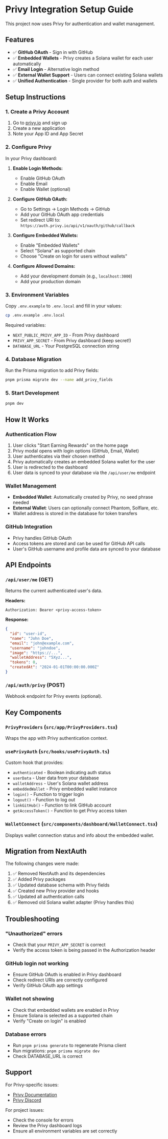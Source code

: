 # Privy Integration Setup Guide

This project now uses Privy for authentication and wallet management.

## Features

- ✅ **GitHub OAuth** - Sign in with GitHub
- ✅ **Embedded Wallets** - Privy creates a Solana wallet for each user automatically
- ✅ **Email Login** - Alternative login method
- ✅ **External Wallet Support** - Users can connect existing Solana wallets
- ✅ **Unified Authentication** - Single provider for both auth and wallets

## Setup Instructions

### 1. Create a Privy Account

1. Go to [privy.io](https://privy.io) and sign up
2. Create a new application
3. Note your App ID and App Secret

### 2. Configure Privy

In your Privy dashboard:

1. **Enable Login Methods:**

   - Enable GitHub OAuth
   - Enable Email
   - Enable Wallet (optional)

2. **Configure GitHub OAuth:**

   - Go to Settings → Login Methods → GitHub
   - Add your GitHub OAuth app credentials
   - Set redirect URI to: `https://auth.privy.io/api/v1/oauth/github/callback`

3. **Configure Embedded Wallets:**

   - Enable "Embedded Wallets"
   - Select "Solana" as supported chain
   - Choose "Create on login for users without wallets"

4. **Configure Allowed Domains:**
   - Add your development domain (e.g., `localhost:3000`)
   - Add your production domain

### 3. Environment Variables

Copy `.env.example` to `.env.local` and fill in your values:

```bash
cp .env.example .env.local
```

Required variables:

- `NEXT_PUBLIC_PRIVY_APP_ID` - From Privy dashboard
- `PRIVY_APP_SECRET` - From Privy dashboard (keep secret!)
- `DATABASE_URL` - Your PostgreSQL connection string

### 4. Database Migration

Run the Prisma migration to add Privy fields:

```bash
pnpm prisma migrate dev --name add_privy_fields
```

### 5. Start Development

```bash
pnpm dev
```

## How It Works

### Authentication Flow

1. User clicks "Start Earning Rewards" on the home page
2. Privy modal opens with login options (GitHub, Email, Wallet)
3. User authenticates via their chosen method
4. Privy automatically creates an embedded Solana wallet for the user
5. User is redirected to the dashboard
6. User data is synced to your database via the `/api/user/me` endpoint

### Wallet Management

- **Embedded Wallet**: Automatically created by Privy, no seed phrase needed
- **External Wallet**: Users can optionally connect Phantom, Solflare, etc.
- Wallet address is stored in the database for token transfers

### GitHub Integration

- Privy handles GitHub OAuth
- Access tokens are stored and can be used for GitHub API calls
- User's GitHub username and profile data are synced to your database

## API Endpoints

### `/api/user/me` (GET)

Returns the current authenticated user's data.

**Headers:**

```
Authorization: Bearer <privy-access-token>
```

**Response:**

```json
{
  "id": "user-id",
  "name": "John Doe",
  "email": "john@example.com",
  "username": "johndoe",
  "image": "https://...",
  "walletAddress": "5Xyz...",
  "tokens": 0,
  "createdAt": "2024-01-01T00:00:00.000Z"
}
```

### `/api/auth/privy` (POST)

Webhook endpoint for Privy events (optional).

## Key Components

### `PrivyProviders` (`src/app/PrivyProviders.tsx`)

Wraps the app with Privy authentication context.

### `usePrivyAuth` (`src/hooks/usePrivyAuth.ts`)

Custom hook that provides:

- `authenticated` - Boolean indicating auth status
- `userData` - User data from your database
- `walletAddress` - User's Solana wallet address
- `embeddedWallet` - Privy embedded wallet instance
- `login()` - Function to trigger login
- `logout()` - Function to log out
- `linkGitHub()` - Function to link GitHub account
- `getAccessToken()` - Function to get Privy access token

### `WalletConnect` (`src/components/dashboard/WalletConnect.tsx`)

Displays wallet connection status and info about the embedded wallet.

## Migration from NextAuth

The following changes were made:

1. ✅ Removed NextAuth and its dependencies
2. ✅ Added Privy packages
3. ✅ Updated database schema with Privy fields
4. ✅ Created new Privy provider and hooks
5. ✅ Updated all authentication calls
6. ✅ Removed old Solana wallet adapter (Privy handles this)

## Troubleshooting

### "Unauthorized" errors

- Check that your `PRIVY_APP_SECRET` is correct
- Verify the access token is being passed in the Authorization header

### GitHub login not working

- Ensure GitHub OAuth is enabled in Privy dashboard
- Check redirect URIs are correctly configured
- Verify GitHub OAuth app settings

### Wallet not showing

- Check that embedded wallets are enabled in Privy
- Ensure Solana is selected as a supported chain
- Verify "Create on login" is enabled

### Database errors

- Run `pnpm prisma generate` to regenerate Prisma client
- Run migrations: `pnpm prisma migrate dev`
- Check DATABASE_URL is correct

## Support

For Privy-specific issues:

- [Privy Documentation](https://docs.privy.io)
- [Privy Discord](https://discord.gg/privy)

For project issues:

- Check the console for errors
- Review the Privy dashboard logs
- Ensure all environment variables are set correctly
